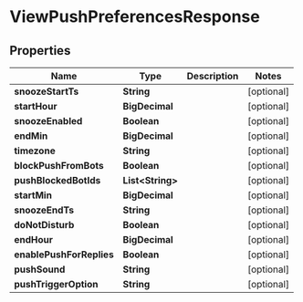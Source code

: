 

# ViewPushPreferencesResponse


## Properties

| Name | Type | Description | Notes |
|------------ | ------------- | ------------- | -------------|
|**snoozeStartTs** | **String** |  |  [optional] |
|**startHour** | **BigDecimal** |  |  [optional] |
|**snoozeEnabled** | **Boolean** |  |  [optional] |
|**endMin** | **BigDecimal** |  |  [optional] |
|**timezone** | **String** |  |  [optional] |
|**blockPushFromBots** | **Boolean** |  |  [optional] |
|**pushBlockedBotIds** | **List&lt;String&gt;** |  |  [optional] |
|**startMin** | **BigDecimal** |  |  [optional] |
|**snoozeEndTs** | **String** |  |  [optional] |
|**doNotDisturb** | **Boolean** |  |  [optional] |
|**endHour** | **BigDecimal** |  |  [optional] |
|**enablePushForReplies** | **Boolean** |  |  [optional] |
|**pushSound** | **String** |  |  [optional] |
|**pushTriggerOption** | **String** |  |  [optional] |



